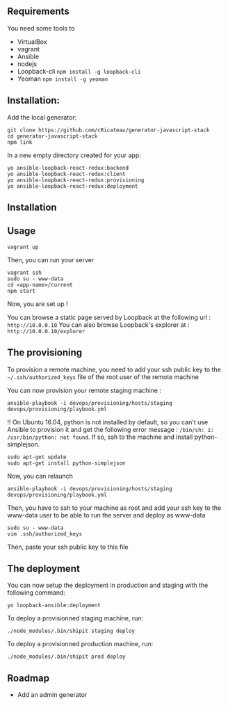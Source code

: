 ## Requirements
You need some tools to
+ VirtualBox
+ vagrant
+ Ansible
+ nodejs
+ Loopback-cli `npm install -g loopback-cli`
+ Yeoman `npm install -g yeoman`

## Installation:

Add the local generator:

```
git clone https://github.com/cRicateau/generator-javascript-stack
cd generator-javascript-stack
npm link
```

In a new empty directory created for your app:
```
yo ansible-loopback-react-redux:backend
yo ansible-loopback-react-redux:client
yo ansible-loopback-react-redux:provisioning
yo ansible-loopback-react-redux:deployment
```

## Installation

## Usage
```
vagrant up
```

Then, you can run your server
```
vagrant ssh
sudo su - www-data
cd <app-name>/current
npm start
```

Now, you are set up !

You can browse a static page served by Loopback at the following url : `http://10.0.0.10`
You can also browse Loopback's explorer at : `http://10.0.0.10/explorer`

## The provisioning

To provision a remote machine, you need to add your ssh public key to the `~/.ssh/authorized_keys` file of the root user of the remote machine

You can now provision your remote staging machine :
```
ansible-playbook -i devops/provisioning/hosts/staging devops/provisioning/playbook.yml
```

:bangbang: On Ubuntu 16.04, python is not installed by default, so you can't use Ansible to provision it and get the following error message : `/bin/sh: 1: /usr/bin/python: not found`. If so, ssh to the machine and install python-simplejson.
```
sudo apt-get update
sudo apt-get install python-simplejson
```
Now, you can relaunch
```
ansible-playbook -i devops/provisioning/hosts/staging devops/provisioning/playbook.yml
```

Then, you have to ssh to your machine as root and add your ssh key to the www-data user to be able to run the server and deploy as www-data
```
sudo su - www-data
vim .ssh/authorized_keys
```
Then, paste your ssh public key to this file

## The deployment
You can now setup the deployment in production and staging with the following command:
```
yo loopback-ansible:deployment
```

To deploy a provisionned staging machine, run:
```
./node_modules/.bin/shipit staging deploy
```
To deploy a provisionned production machine, run:
```
./node_modules/.bin/shipit prod deploy
```

## Roadmap
+ Add an admin generator

